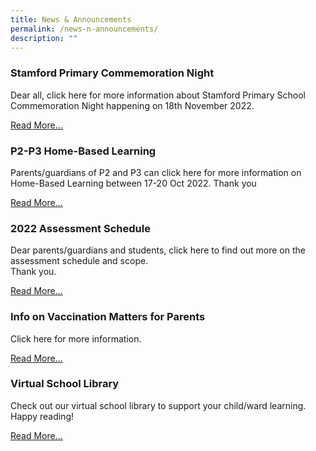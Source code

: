 ```yaml
---
title: News & Announcements
permalink: /news-n-announcements/
description: ""
---
```

### Stamford Primary Commemoration Night

Dear all, click here for more information about Stamford Primary School Commemoration Night happening on 18th November 2022.

[Read More...](https://staging.d27jw8qokw45j8.amplifyapp.com/commemoration-night)

### P2-P3 Home-Based Learning

Parents/guardians of P2 and P3 can click here for more information on Home-Based Learning between 17-20 Oct 2022. Thank you

[Read More...](https://staging.d27jw8qokw45j8.amplifyapp.com/partners/for-parents/home-based-learning)

### 2022 Assessment Schedule

Dear parents/guardians and students, click here to find out more on the assessment schedule and scope.  
Thank you.

[Read More...](https://staging.d27jw8qokw45j8.amplifyapp.com/partners/for-parents/assessment-information)

### Info on Vaccination Matters for Parents

Click here for more information.

[Read More...](https://staging.d27jw8qokw45j8.amplifyapp.com/partners/for-parents/resources-for-parents/update-on-covid-matters)

### Virtual School Library

Check out our virtual school library to support your child/ward learning. Happy reading!

[Read More...](https://staging.d27jw8qokw45j8.amplifyapp.com/links)